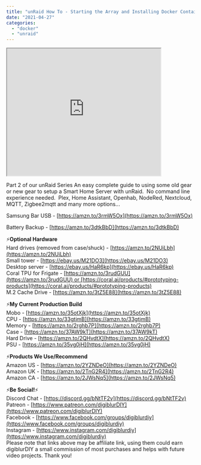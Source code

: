 ```yaml
---
title: "unRaid How To - Starting the Array and Installing Docker Containers"
date: "2021-04-27"
categories: 
  - "docker"
  - "unraid"
---
```


<iframe allowfullscreen height="341" src="https://www.youtube.com/embed/D7AplarzUZQ" width="411" youtube-src-=""></iframe>

  

  

Part 2 of our unRaid Series An easy complete guide to using some old gear or new gear to setup a Smart Home Server with unRaid.  No command line experience needed.  Plex, Home Assistant, Openhab, NodeRed, Nextcloud, MQTT, Zigbee2mqtt and many more options...

<!--truncate-->
  
Samsung Bar USB - [https://amzn.to/3rmW5Ox](https://amzn.to/3rmW5Ox)

Battery Backup - [https://amzn.to/3dtkBbD](https://amzn.to/3dtkBbD)  
  

⚡**Optional Hardware**  
Hard drives (removed from case/shuck) - [https://amzn.to/2NUiLbh](https://amzn.to/2NUiLbh)  
Small tower - [https://ebay.us/M21DO3](https://ebay.us/M21DO3)  
Desktop server - [https://ebay.us/HaR6kp](https://ebay.us/HaR6kp)  
Coral TPU for Frigate - [https://amzn.to/3rudGUU](https://amzn.to/3rudGUU) or [https://coral.ai/products/#prototyping-products](https://coral.ai/products/#prototyping-products)  
M.2 Cache Drive - [https://amzn.to/3tZ5E88](https://amzn.to/3tZ5E88)  
  

⚡**My Current Production Build**   
Mobo - [https://amzn.to/35otXjk](https://amzn.to/35otXjk)  
CPU - [https://amzn.to/33gtjmB](https://amzn.to/33gtjmB)  
Memory - [https://amzn.to/2rghb7P](https://amzn.to/2rghb7P)  
Case - [https://amzn.to/37AW9kT](https://amzn.to/37AW9kT)  
Hard Drive - [https://amzn.to/2QHvdtX](https://amzn.to/2QHvdtX)  
PSU - [https://amzn.to/35vg0jH](https://amzn.to/35vg0jH)  
  

⚡**Products We Use/Recommend**  
Amazon US - [https://amzn.to/2YZNDeO](https://amzn.to/2YZNDeO)  
Amazon UK - [https://amzn.to/2TnG2R4](https://amzn.to/2TnG2R4)  
Amazon CA - [https://amzn.to/2JWsNq5](https://amzn.to/2JWsNq5)  
  

⚡**Be Social!**⚡  
Discord Chat - [https://discord.gg/bNtTF2v](https://discord.gg/bNtTF2v)  
Patreon - [https://www.patreon.com/digiblurDIY](https://www.patreon.com/digiblurDIY)  
Facebook - [https://www.facebook.com/groups/digiblurdiy](https://www.facebook.com/groups/digiblurdiy)  
Instagram - [https://www.instagram.com/digiblurdiy](https://www.instagram.com/digiblurdiy)  
Please note that links above may be affiliate link, using them could earn digiblurDIY a small commission of most purchases and helps with future video projects. Thank you!
